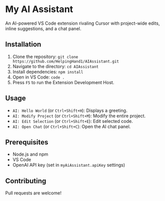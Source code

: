 # My AI Assistant
An AI-powered VS Code extension rivaling Cursor with project-wide edits, inline suggestions, and a chat panel.

## Installation
1. Clone the repository: `git clone https://github.com/HelpingHand1/AIAssistant.git`
2. Navigate to the directory: `cd AIAssistant`
3. Install dependencies: `npm install`
4. Open in VS Code: `code .`
5. Press `F5` to run the Extension Development Host.

## Usage
- `AI: Hello World` (or `Ctrl+Shift+H`): Displays a greeting.
- `AI: Modify Project` (or `Ctrl+Shift+M`): Modify the entire project.
- `AI: Edit Selection` (or `Ctrl+Shift+E`): Edit selected code.
- `AI: Open Chat` (or `Ctrl+Shift+C`): Open the AI chat panel.

## Prerequisites
- Node.js and npm
- VS Code
- OpenAI API key (set in `myAiAssistant.apiKey` settings)

## Contributing
Pull requests are welcome!
